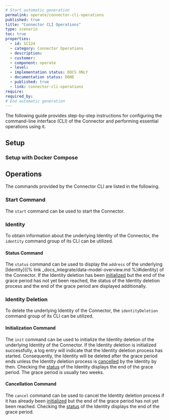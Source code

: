 ```yaml
---
# Start automatic generation
permalink: operate/connector-cli-operations
published: true
title: "Connector CLI Operations"
type: scenario
toc: true
properties:
  - id: SC124
  - category: Connector Operations
  - description:
  - customer:
  - component: operate
  - level:
  - implementation status: DOCS ONLY
  - documentation status: DONE
  - published: true
  - link: connector-cli-operations
require:
required_by:
# End automatic generation
---
```


The following guide provides step-by-step instructions for configuring the command-line interface (CLI) of the Connector and performing essential operations using it.

## Setup

### Setup with Docker Compose

## Operations

The commands provided by the Connector CLI are listed in the following.

### Start Command

The `start` command can be used to start the Connector.

### Identity

To obtain information about the underlying Identity of the Connector, the `identity` command group of its CLI can be utilized.

#### Status Command

The `status` command can be used to display the `address` of the underlying [Identity]({% link _docs_integrate/data-model-overview.md %}#identity) of the Connector.
If the Identity deletion has been [initialized](#initialization-command) but the end of the grace period has not yet been reached, the status of the Identity deletion process and the end of the grace period are displayed additionally.

### Identity Deletion

To delete the underlying Identity of the Connector, the `identityDeletion` command group of its CLI can be utilized.

#### Initialization Command

The `init` command can be used to initialize the Identity deletion of the underlying Identity of the Connector.
If the Identity deletion is initialized successfully, a log entry will indicate that the Identity deletion process has started.
Consequently, the Identity will be deleted after the grace period ends unless the Identity deletion process is [cancelled](#cancellation-command) by the Identity by then.
Checking the [status](#status-command) of the Identity displays the end of the grace period.
The grace period is usually two weeks.

#### Cancellation Command

The `cancel` command can be used to cancel the Identity deletion process if it has already been [initialized](#initialization-command) but the end of the grace period has not yet been reached.
Checking the [status](#status-command) of the Identity displays the end of the grace period.
